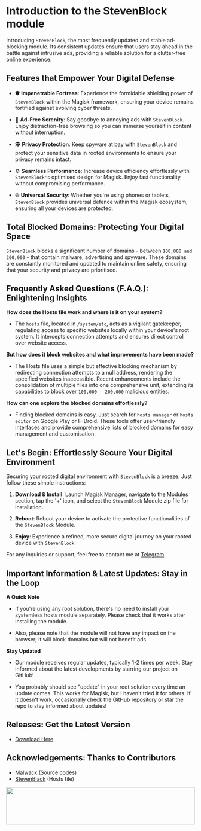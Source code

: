 # Introduction to the StevenBlock module

Introducing `StevenBlock`, the most frequently updated and stable ad-blocking module. Its consistent updates ensure that users stay ahead in the battle against intrusive ads, providing a reliable solution for a clutter-free online experience.

## Features that Empower Your Digital Defense

- 🛡️ **Impenetrable Fortress**: Experience the formidable shielding power of `StevenBlock` within the Magisk framework, ensuring your device remains fortified against evolving cyber threats.

- 🚫 **Ad-Free Serenity**: Say goodbye to annoying ads with `StevenBlock`. Enjoy distraction-free browsing so you can immerse yourself in content without interruption.

- 🕵️ **Privacy Protection**: Keep spyware at bay with `StevenBlock` and protect your sensitive data in rooted environments to ensure your privacy remains intact.

- ⚙️ **Seamless Performance**: Increase device efficiency effortlessly with `StevenBlock's` optimised design for Magisk. Enjoy fast functionality without compromising performance.

- 🌐 **Universal Security**: Whether you're using phones or tablets, `StevenBlock` provides universal defence within the Magisk ecosystem, ensuring all your devices are protected.

## Total Blocked Domains: Protecting Your Digital Space

`StevenBlock` blocks a significant number of domains - between `100,000 and 200,000` - that contain malware, advertising and spyware. These domains are constantly monitored and updated to maintain online safety, ensuring that your security and privacy are prioritised.

## Frequently Asked Questions (F.A.Q.): Enlightening Insights

**How does the Hosts file work and where is it on your system?**

- The `hosts` file, located in `/system/etc`, acts as a vigilant gatekeeper, regulating access to specific websites locally within your device's root system. It intercepts connection attempts and ensures direct control over website access.

**But how does it block websites and what improvements have been made?**

- The Hosts file uses a simple but effective blocking mechanism by redirecting connection attempts to a null address, rendering the specified websites inaccessible. Recent enhancements include the consolidation of multiple files into one comprehensive unit, extending its capabilities to block over `100,000 - 200,000` malicious entities.

**How can one explore the blocked domains effortlessly?**

- Finding blocked domains is easy. Just search for `hosts manager` or `hosts editor` on Google Play or F-Droid. These tools offer user-friendly interfaces and provide comprehensive lists of blocked domains for easy management and customisation.

## Let's Begin: Effortlessly Secure Your Digital Environment

Securing your rooted digital environment with `StevenBlock` is a breeze. Just follow these simple instructions:

1. **Download & Install**: Launch Magisk Manager, navigate to the Modules section, tap the '+' icon, and select the `StevenBlock` Module zip file for installation.

2. **Reboot**: Reboot your device to activate the protective functionalities of the `StevenBlock` Module.

3. **Enjoy**: Experience a refined, more secure digital journey on your rooted device with `StevenBlock`.

For any inquiries or support, feel free to contact me at [Telegram](https://t.me/microzort).

## Important Information & Latest Updates: Stay in the Loop

**A Quick Note**

- If you're using any root solution, there's no need to install your systemless hosts module separately. Please check that it works after installing the module.
  
- Also, please note that the module will not have any impact on the browser; it will block domains but will not benefit ads.

**Stay Updated**

- Our module receives regular updates, typically 1-2 times per week. Stay informed about the latest developments by starring our project on GitHub!

- You probably should see "update" in your root solution every time an update comes. This works for Magisk, but I haven't tried it for others. If it doesn't work, occasionally check the GitHub repository or star the repo to stay informed about updates!

## Releases: Get the Latest Version

- [Download Here](https://github.com/mikropsoft/StevenBlock/releases)

## Acknowledgements: Thanks to Contributors

- [Malwack](https://github.com/Magisk-Modules-Alt-Repo/Malwack) (Source codes)
- [StevenBlack](https://github.com/StevenBlack/hosts) (Hosts file)

<img src="https://raw.githubusercontent.com/matfantinel/matfantinel/master/waves.svg" width="100%" height="100">
